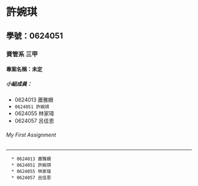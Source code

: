 # 許婉琪

## 學號：0624051

### 資管系 三甲

#### 專案名稱：未定

##### 小組成員：

* 0624013 蕭雅姍
* `0624051 許婉琪`
* 0624055 林家瑋
* 0624057 呂佳恩

###### My First Assignment

---
```
  * 0624013 蕭雅姍
  * 0624051 許婉琪
  * 0624055 林家瑋
  * 0624057 呂佳恩
```
